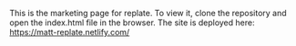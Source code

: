 This is the marketing page for replate. To view it, clone the repository and open the index.html file in the browser. The site is deployed here: https://matt-replate.netlify.com/
